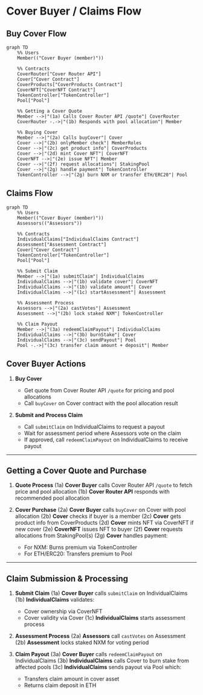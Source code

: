 # Cover Buyer / Claims Flow

## Buy Cover Flow

```mermaid
graph TD
    %% Users
    Member(("Cover Buyer (member)"))

    %% Contracts
    CoverRouter["Cover Router API"]
    Cover["Cover Contract"]
    CoverProducts["CoverProducts Contract"]
    CoverNFT["CoverNFT Contract"]
    TokenController["TokenController"]
    Pool["Pool"]

    %% Getting a Cover Quote
    Member -->|"(1a) Calls Cover Router API /quote"| CoverRouter
    CoverRouter -.->|"(1b) Responds with pool allocation"| Member

    %% Buying Cover
    Member -->|"(2a) Calls buyCover"| Cover
    Cover -->|"(2b) onlyMember check"| MemberRoles
    Cover -->|"(2c) get product info"| CoverProducts
    Cover -->|"(2d) mint Cover NFT"| CoverNFT
    CoverNFT -->|"(2e) issue NFT"| Member
    Cover -->|"(2f) request allocations"| StakingPool
    Cover -->|"(2g) handle payment"| TokenController
    TokenController -->|"(2g) burn NXM or transfer ETH/ERC20"| Pool
```

## Claims Flow

```mermaid
graph TD
    %% Users
    Member(("Cover Buyer (member)"))
    Assessors(("Assessors"))

    %% Contracts
    IndividualClaims["IndividualClaims Contract"]
    Assessment["Assessment Contract"]
    Cover["Cover Contract"]
    TokenController["TokenController"]
    Pool["Pool"]

    %% Submit Claim
    Member -->|"(1a) submitClaim"| IndividualClaims
    IndividualClaims -->|"(1b) validate cover"| CoverNFT
    IndividualClaims -->|"(1b) validate amount"| Cover
    IndividualClaims -->|"(1c) startAssessment"| Assessment

    %% Assessment Process
    Assessors -->|"(2a) castVotes"| Assessment
    Assessment -->|"(2b) lock staked NXM"| TokenController

    %% Claim Payout
    Member -->|"(3a) redeemClaimPayout"| IndividualClaims
    IndividualClaims -->|"(3b) burnStake"| Cover
    IndividualClaims -->|"(3c) sendPayout"| Pool
    Pool -.->|"(3c) transfer claim amount + deposit"| Member
```

## Cover Buyer Actions

1. **Buy Cover**

   - Get quote from Cover Router API `/quote` for pricing and pool allocations
   - Call `buyCover` on Cover contract with the pool allocation result

2. **Submit and Process Claim**
   - Call `submitClaim` on IndividualClaims to request a payout
   - Wait for assessment period where Assessors vote on the claim
   - If approved, call `redeemClaimPayout` on IndividualClaims to receive payout

---

## Getting a Cover Quote and Purchase

1. **Quote Process**
   (1a) **Cover Buyer** calls Cover Router API `/quote` to fetch price and pool allocation
   (1b) **Cover Router API** responds with recommended pool allocation

2. **Cover Purchase**
   (2a) **Cover Buyer** calls `buyCover` on Cover with pool allocation
   (2b) **Cover** checks if buyer is a member
   (2c) **Cover** gets product info from CoverProducts
   (2d) **Cover** mints NFT via CoverNFT if new cover
   (2e) **CoverNFT** issues NFT to buyer
   (2f) **Cover** requests allocations from StakingPool(s)
   (2g) **Cover** handles payment:
   - For NXM: Burns premium via TokenController
   - For ETH/ERC20: Transfers premium to Pool

---

## Claim Submission & Processing

1. **Submit Claim**
   (1a) **Cover Buyer** calls `submitClaim` on IndividualClaims
   (1b) **IndividualClaims** validates:

   - Cover ownership via CoverNFT
   - Cover validity via Cover
     (1c) **IndividualClaims** starts assessment process

2. **Assessment Process**
   (2a) **Assessors** call `castVotes` on Assessment
   (2b) **Assessment** locks staked NXM for voting period

3. **Claim Payout**
   (3a) **Cover Buyer** calls `redeemClaimPayout` on IndividualClaims
   (3b) **IndividualClaims** calls Cover to burn stake from affected pools
   (3c) **IndividualClaims** sends payout via Pool which:
   - Transfers claim amount in cover asset
   - Returns claim deposit in ETH
